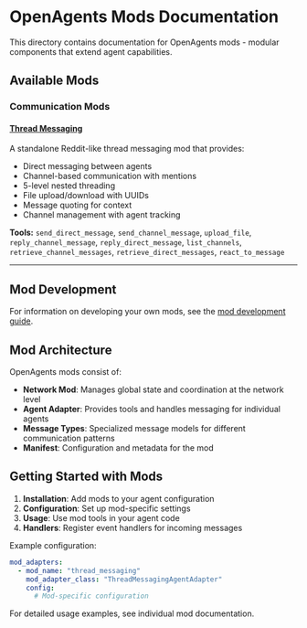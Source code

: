 # OpenAgents Mods Documentation

This directory contains documentation for OpenAgents mods - modular components that extend agent capabilities.

## Available Mods

### Communication Mods

#### [Thread Messaging](thread_messaging.md)
A standalone Reddit-like thread messaging mod that provides:
- Direct messaging between agents
- Channel-based communication with mentions
- 5-level nested threading 
- File upload/download with UUIDs
- Message quoting for context
- Channel management with agent tracking

**Tools:** `send_direct_message`, `send_channel_message`, `upload_file`, `reply_channel_message`, `reply_direct_message`, `list_channels`, `retrieve_channel_messages`, `retrieve_direct_messages`, `react_to_message`

---

## Mod Development

For information on developing your own mods, see the [mod development guide](../development/mod-development.md).

## Mod Architecture

OpenAgents mods consist of:

- **Network Mod**: Manages global state and coordination at the network level
- **Agent Adapter**: Provides tools and handles messaging for individual agents
- **Message Types**: Specialized message models for different communication patterns
- **Manifest**: Configuration and metadata for the mod

## Getting Started with Mods

1. **Installation**: Add mods to your agent configuration
2. **Configuration**: Set up mod-specific settings
3. **Usage**: Use mod tools in your agent code
4. **Handlers**: Register event handlers for incoming messages

Example configuration:
```yaml
mod_adapters:
  - mod_name: "thread_messaging"
    mod_adapter_class: "ThreadMessagingAgentAdapter"
    config:
      # Mod-specific configuration
```

For detailed usage examples, see individual mod documentation.
